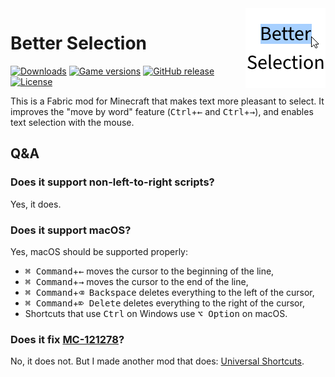 <img src="src/main/resources/assets/better-selection/icon.png" alt="Better Selection icon" width="128" align="right">

# Better Selection

[![Downloads](https://img.shields.io/modrinth/dt/better-selection)](https://modrinth.com/mod/better-selection)
[![Game versions](https://img.shields.io/modrinth/game-versions/better-selection)](https://modrinth.com/mod/better-selection/versions)
[![GitHub release](https://img.shields.io/github/release/MDLC01/better-selection-mc)](https://github.com/MDLC01/better-selection-mc/releases/latest)
[![License](https://img.shields.io/github/license/MDLC01/better-selection-mc)](UNLICENSE)

This is a Fabric mod for Minecraft that makes text more pleasant to select. It improves the "move by word" feature (<kbd>Ctrl</kbd>+<kbd>←</kbd> and <kbd>Ctrl</kbd>+<kbd>→</kbd>), and enables text selection with the mouse.

## Q&A

### Does it support non-left-to-right scripts?

Yes, it does.

### Does it support macOS?

Yes, macOS should be supported properly:
- <kbd>⌘ Command</kbd>+<kbd>←</kbd> moves the cursor to the beginning of the line,
- <kbd>⌘ Command</kbd>+<kbd>→</kbd> moves the cursor to the end of the line,
- <kbd>⌘ Command</kbd>+<kbd>⌫ Backspace</kbd> deletes everything to the left of the cursor,
- <kbd>⌘ Command</kbd>+<kbd>⌦ Delete</kbd> deletes everything to the right of the cursor,
- Shortcuts that use <kbd>Ctrl</kbd> on Windows use <kbd>⌥ Option</kbd> on macOS.

### Does it fix [MC-121278](https://bugs.mojang.com/browse/MC-121278)?

No, it does not. But I made another mod that does: [Universal Shortcuts](https://modrinth.com/mod/universal-shortcuts).

